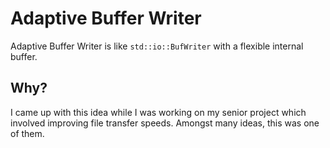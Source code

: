 # Adaptive Buffer Writer

Adaptive Buffer Writer is like `std::io::BufWriter` with a flexible internal buffer.

## Why?

I came up with this idea while I was working on my senior project which involved improving file transfer speeds. Amongst many ideas, this was one of them.
